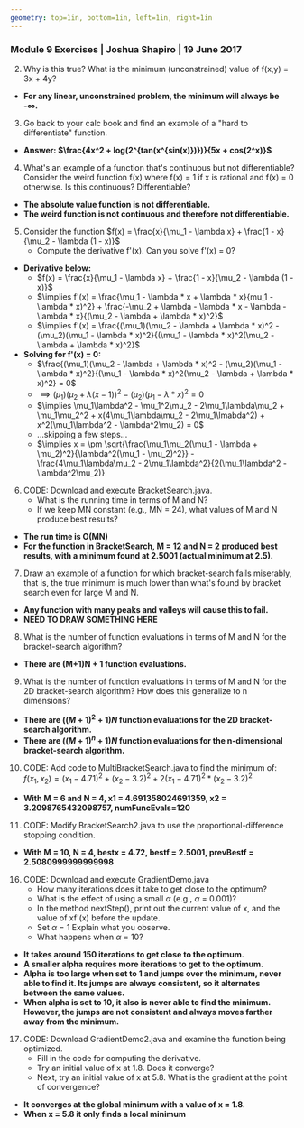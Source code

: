 ```yaml
---
geometry: top=1in, bottom=1in, left=1in, right=1in
---
```


### Module 9 Exercises | Joshua Shapiro | 19 June 2017


2. Why is this true? What is the minimum (unconstrained) value of f(x,y) = 3x + 4y?

* **For any linear, unconstrained problem, the minimum will always be -$\infty$.**

3. Go back to your calc book and find an example of a "hard to differentiate" function.

* **Answer: $\frac{4x^2 + log(2^{tan(x^{sin(x)})})}{5x + cos(2^x)}$**

4. What's an example of a function that's continuous but not differentiable? Consider the weird function f(x) where f(x) = 1 if x is rational and f(x) = 0 otherwise. Is this continuous? Differentiable?

* **The absolute value function is not differentiable.**
* **The weird function is not continuous and therefore not differentiable.**

5. Consider the function $f(x) = \frac{x}{\mu_1 - \lambda x} + \frac{1 - x}{\mu_2 - \lambda (1 - x)}$
    * Compute the derivative f'(x). Can you solve f'(x) = 0?

* **Derivative below:**
    * $f(x) = \frac{x}{\mu_1 - \lambda x} + \frac{1 - x}{\mu_2 - \lambda (1 - x)}$
    * $\implies f'(x) = \frac{\mu_1 - \lambda * x + \lambda * x}{mu_1 - \lambda * x)^2} + \frac{-\mu_2 + \lambda - \lambda * x - \lambda - \lambda * x}{(\mu_2 - \lambda + \lambda * x)^2}$
    * $\implies f'(x) = \frac{(\mu_1)(\mu_2 - \lambda + \lambda * x)^2 - (\mu_2)(\mu_1 - \lambda * x)^2}{(\mu_1 - \lambda * x)^2(\mu_2 - \lambda + \lambda * x)^2}$
* **Solving for f'(x) = 0:**
    * $\frac{(\mu_1)(\mu_2 - \lambda + \lambda * x)^2 - (\mu_2)(\mu_1 - \lambda * x)^2}{(\mu_1 - \lambda * x)^2(\mu_2 - \lambda + \lambda * x)^2} = 0$
    * $\implies (\mu_1)(\mu_2 + \lambda (x - 1))^2 - (\mu_2)(\mu_1 - \lambda * x)^2 = 0$
    * $\implies \mu_1\lambda^2 - \mu_1^2\mu_2 - 2\mu_1\lambda\mu_2 + \mu_1\mu_2^2 + x(4\mu_1\lambda\mu_2 - 2\mu_1\lmabda^2) + x^2(\mu_1\lambda^2 - \lambda^2\mu_2) = 0$
    * ...skipping a few steps...
    * $\implies x = \pm \sqrt{\frac{\mu_1\mu_2(\mu_1 - \lambda + \mu_2)^2}{\lambda^2(\mu_1 - \mu_2)^2}} - \frac{4\mu_1\lambda\mu_2 - 2\mu_1\lambda^2}{2(\mu_1\lambda^2 - \lambda^2\mu_2)}

6. CODE: Download and execute BracketSearch.java.
    * What is the running time in terms of M and N?
    * If we keep MN constant (e.g., MN = 24), what values of M and N produce best results?

* **The run time is O(MN)**
* **For the function in BracketSearch, M = 12 and N = 2 produced best results, with a minimum found at 2.5001 (actual minimum at 2.5).**

7. Draw an example of a function for which bracket-search fails miserably, that is, the true minimum is much lower than what's found by bracket search even for large M and N.

* **Any function with many peaks and valleys will cause this to fail.**
* **NEED TO DRAW SOMETHING HERE**

8. What is the number of function evaluations in terms of M and N for the bracket-search algorithm?

* **There are (M+1)N + 1 function evaluations.**

9. What is the number of function evaluations in terms of M and N for the 2D bracket-search algorithm? How does this generalize to n dimensions?

* **There are $((M+1)^2+1)N$ function evaluations for the 2D bracket-search algorithm.**
* **There are $((M+1)^n+1)N$ function evaluations for the n-dimensional bracket-search algorithm.**

10. CODE: Add code to MultiBracketSearch.java to find the minimum of:
    $f(x_1,x_2) = (x_1 - 4.71)^2 + (x_2 - 3.2)^2 + 2(x_1 - 4.71)^2 * (x_2 - 3.2)^2$

* **With M = 6 and N = 4, x1 = 4.691358024691359,  x2 = 3.2098765432098757, numFuncEvals=120**

11. CODE: Modify BracketSearch2.java to use the proportional-difference stopping condition.

* **With M = 10, N = 4, bestx = 4.72, bestf = 2.5001, prevBestf = 2.5080999999999998**

16. CODE: Download and execute GradientDemo.java
    * How many iterations does it take to get close to the optimum?
    * What is the effect of using a small $\alpha$ (e.g., $\alpha$ = 0.001)?
    * In the method nextStep(), print out the current value of x, and the value of xf'(x) before the update.
    * Set $\alpha$ = 1 Explain what you observe.
    * What happens when $\alpha$ = 10?

* **It takes around 150 iterations to get close to the optimum.**
* **A smaller alpha requires more iterations to get to the optimum.**
* **Alpha is too large when set to 1 and jumps over the minimum, never able to find it. Its jumps are always consistent, so it alternates between the same values.**
* **When alpha is set to 10, it also is never able to find the minimum. However, the jumps are not consistent and always moves farther away from the minimum.**

17. CODE: Download GradientDemo2.java and examine the function being optimized.
    * Fill in the code for computing the derivative.
    * Try an initial value of x at 1.8. Does it converge?
    * Next, try an initial value of x at 5.8. What is the gradient at the point of convergence?

* **It converges at the global minimum with a value of x = 1.8.**
* **When x = 5.8 it only finds a local minimum**
